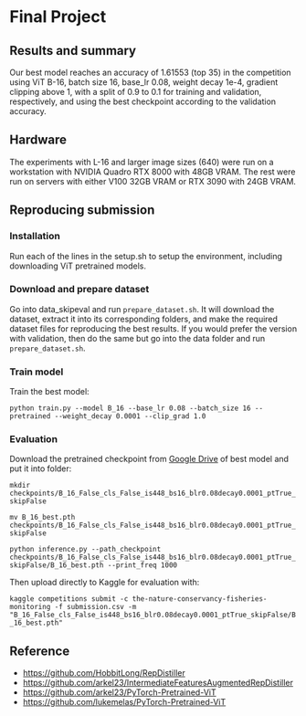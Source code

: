 # Final Project

## Results and summary

Our best model reaches an accuracy of 1.61553 (top 35) in the competition using ViT B-16, batch size 16, base_lr 0.08, weight decay 1e-4, 
gradient clipping above 1, with a split of 0.9 to 0.1 for training and validation, respectively, and using the best checkpoint according to the validation accuracy.

## Hardware

The experiments with L-16 and larger image sizes (640) were run on a workstation with NVIDIA Quadro RTX 8000 with 48GB VRAM. The rest were run on servers 
with either V100 32GB VRAM or RTX 3090 with 24GB VRAM.

## Reproducing submission

### Installation

Run each of the lines in the setup.sh to setup the environment, including downloading ViT pretrained models.

### Download and prepare dataset

Go into data_skipeval and run `prepare_dataset.sh`. It will download the dataset, extract it into its corresponding folders, and make the 
required dataset files for reproducing the best results. If you would prefer the version with validation, then do the same but go into the 
data folder and run `prepare_dataset.sh`.

### Train model

Train the best model:

`python train.py --model B_16 --base_lr 0.08 --batch_size 16 --pretrained --weight_decay 0.0001 --clip_grad 1.0`

### Evaluation

Download the pretrained checkpoint from [Google Drive](https://drive.google.com/file/d/10juQWGykD8wmWlEGw6aP75l4Cuu1SGOL/view?usp=sharing)
of best model and put it into folder:

`mkdir checkpoints/B_16_False_cls_False_is448_bs16_blr0.08decay0.0001_ptTrue_skipFalse`

`mv B_16_best.pth checkpoints/B_16_False_cls_False_is448_bs16_blr0.08decay0.0001_ptTrue_skipFalse`

`python inference.py --path_checkpoint checkpoints/B_16_False_cls_False_is448_bs16_blr0.08decay0.0001_ptTrue_skipFalse/B_16_best.pth --print_freq 1000`

Then upload directly to Kaggle for evaluation with:

`kaggle competitions submit -c the-nature-conservancy-fisheries-monitoring -f submission.csv -m "B_16_False_cls_False_is448_bs16_blr0.08decay0.0001_ptTrue_skipFalse/B_16_best.pth"`

## Reference
* <https://github.com/HobbitLong/RepDistiller>
* <https://github.com/arkel23/IntermediateFeaturesAugmentedRepDistiller>
* <https://github.com/arkel23/PyTorch-Pretrained-ViT>
* <https://github.com/lukemelas/PyTorch-Pretrained-ViT>


